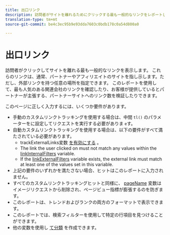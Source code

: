 ```yaml
---
title: 出口リンク
description: 訪問者がサイトを離れるためにクリックする最も一般的なリンクをレポートします。
translation-type: tm+mt
source-git-commit: be4c3ec95b9e93dda7603c0bdb178c0a54d800a0

---
```



# 出口リンク

訪問者がクリックしてサイトを離れる最も一般的なリンクを表示します。 これらのリンクは、通常、パートナーやアフィリエイトのサイトを指し示します。ただし、外部リンクを持つ任意の場所を指定できます。 このレポートを使用して、最も人気のある関連会社のリンクを確認したり、お客様が提供しているとパートナーが主張する、パートナーサイトへのリンク数を検証したりできます。

このページに正しく入力するには、いくつか要件があります。
* 手動のカスタムリンクトラッキングを使用する場合は、中間 `tl()` のパラメーターをに設定してリクエストを実行する必要がありま `e`す。
* 自動カスタムリンクトラッキングを使用する場合は、以下の要件がすべて満たされている必要があります。
   * trackExternalLinks変数 [を有効にする](/help/implement/vars/config-vars/trackexternallinks.md) 。
   * The link the user clicked on must not match any values within the [linkInternalFilters](/help/implement/vars/config-vars/linkinternalfilters.md) variable.
   * If the [linkExternalFilters](/help/implement/vars/config-vars/linkexternalfilters.md) variable exists, the external link must match at least one of the values set in this variable.
* 上記の要件のいずれかを満たさない場合、ヒットはこのレポートに入力されません。
* すべてのカスタムリンクトラッキングヒットと同様に、 [pageName](/help/implement/vars/page-vars/pagename.md) 変数はイメージリクエストから削除され、ページビュー指標が膨張するのを防ぎます。
* このレポートは、トレンドおよびランクの両方のフォーマットで表示できます。
* このレポートでは、検索フィルターを使用して特定の行項目を見つけることができます。
* 他の変数を使用し [て分類](/help/analyze/reports-analytics/reports-customize/breakdowns.md) を作成できます。

